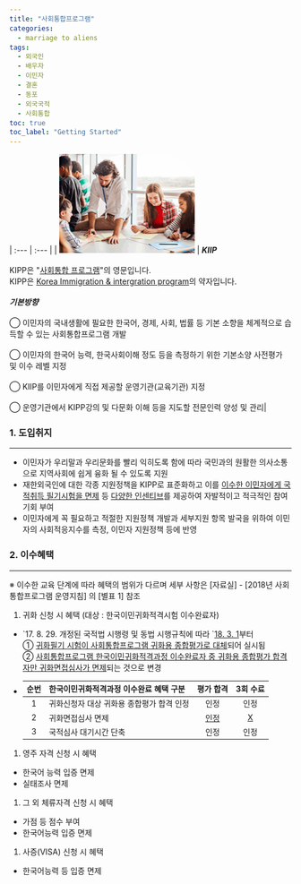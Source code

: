 ```yaml
---
title: "사회통합프로그램"
categories:
  - marriage to aliens
tags:
  - 외국인
  - 배우자
  - 이민자
  - 결혼
  - 동포
  - 외국국적
  - 사회통합
toc: true
toc_label: "Getting Started"
---
```


| :--- | :--- |
| ![logo](/assets/images/marriage_to_aliens/2020-08-15-social-integration_1.png) | **_KIIP_**<br><br>KIPP은 "<u>사회통합 프로그램</u>"의 영문입니다.<br>KIPP은 <u>Korea Immigration & intergration program</u>의 약자입니다.<br><br>**_기본방향_**<br><br>◯ 이민자의 국내생활에 필요한 한국어, 경제, 사회, 법률 등 기본 소향을 체계적으로 습득할 수 있는 사회통합프로그램 개발<br><br>◯ 이민자의 한국어 능력, 한국사회이해 정도 등을 측정하기 위한 기본소양 사전평가 및 이수 레벨 지정<br><br>◯ KIIP를 이민자에게 직접 제공할 운영기관(교육기관) 지정<br><br>◯ 운영기관에서 KIPP강의 및 다문화 이해 등을 지도할 전문인력 양성 및 관리|

### 1. 도입취지
---
- 이민자가 우리말과 우리문화를 빨리 익히도록 함에 따라 국민과의 원활한 의사소통으로 지역사회에 쉽게 융화 될 수 있도록 지원
- 재한외국인에 대한 각종 지원정책을 KIPP로 표준화하고 이를 <u>이수한 이민자에게 국적취득 필기시험을 면제</u> 등 <u>다양한 인센티브</u>를 제공하여 자발적이고 적극적인 참여 기회 부여
- 이민자에게 꼭 필요하고 적절한 지원정책 개발과 세부지원 항목 발국을 위하여 이민자의 사회적응지수를 측정, 이민자 지원정책 등에 반영

### 2. 이수혜택
---
※ 이수한 교육 단계에 따라 혜택의 범위가 다르며 세부 사항은 \[자료실\] - \[2018년 사회통합프로그램 운영지침\] 의 \[별표 1\] 참조

1. 귀화 신청 시 혜택 (대상 : 한국이민귀화적격시험 이수완료자)
- \`17. 8. 29. 개정된 국적법 시행령 및 동법 시행규칙에 따라 \`<u>18. 3. 1</u>부터<br>
  ① <u>귀화필기 시험이 사회통합프로그램 귀화용 종합평가로 대체</u>되어 실시됨<br>
  ② <u>사회통합프로그램 한국이민귀화적격과정 이수완료자 중 귀화용 종합평가 합격자만 귀화면접심사가 면제</u>되는 것으로 변경
- | 순번 | 한국이민귀화적격과정 이수완료 혜택 구분 | 평가 합격 | 3회 수료 |
  | :---: | --- | :---: | :---: |
  | 1 | 귀화신청자 대상 귀화용 종합평가 합격 인정 | 인정 | 인정 |
  | 2 | 귀화면접심사 면제 | <u>인정</u> | <u>X</u> |
  | 3 | 국적심사 대기시간 단축 | 인정 | 인정 |


1. 영주 자격 신청 시 혜택
- 한국어 능력 입증 면제
- 실태조사 면제
1. 그 외 체류자격 신청 시 혜택
- 가점 등 점수 부여
- 한국어능력 입증 면제
1. 사증(VISA) 신청 시 혜택
- 한국어능력 등 입증 면제